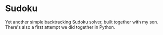 # Sudoku

Yet another simple backtracking Sudoku solver, built together with my son.
There's also a first attempt we did together in Python.
